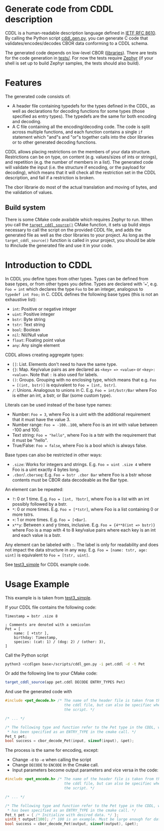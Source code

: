 Generate code from CDDL description
===================================

CDDL is a human-readable description language defined in [IETF RFC 8610](https://datatracker.ietf.org/doc/rfc8610/).
By calling the Python script [cddl_gen.py](scripts/cddl_gen.py), you can generate C code that validates/encodes/decodes CBOR data conforming to a CDDL schema.

The generated code depends on low-level CBOR ([libraries](include/src)).
There are tests for the code generation in [tests/](tests/).
For now the tests require [Zephyr](https://github.com/zephyrproject-rtos/zephyr) (if your shell is set up to build Zephyr samples, the tests should also build).

Features
========

The generated code consists of:
 - A header file containing typedefs for the types defined in the CDDL, as well as declarations for decoding functions for some types (those specified as entry types). The typedefs are the same for both encoding and decoding.
 - A C file containing all the encoding/decoding code.
   The code is split across multiple functions, and each function contains a single `if` statement which "and"s and "or"s together calls into the cbor libraries or to other generated decoding functions.

CDDL allows placing restrictions on the members of your data structure.
Restrictions can be on type, on content (e.g. values/sizes of ints or strings), and repetition (e.g. the number of members in a list).
The generated code will validate the input (i.e. the structure if encoding, or the payload for decoding), which means that it will check all the restriction set in the CDDL description, and fail if a restriction is broken.

The cbor librarie do most of the actual translation and moving of bytes, and the validation of values.

Build system
------------

There is some CMake code available which requires Zephyr to run.
When you call the [`target_cddl_source()`](cmake/extensions.cmake) CMake function, it sets up build steps necessary to call the script on the provided CDDL file, and adds the generated file as well as the cbor libraries to your project.
As long as the `target_cddl_source()` function is called in your project, you should be able to #include the generated file and use it in your code.

Introduction to CDDL
====================

In CDDL you define types from other types.
Types can be defined from base types, or from other types you define.
Types are declared with '`=`', e.g. `Foo = int` which declares the type `Foo` to be an integer, analogous to `typedef int Foo;` in C.
CDDL defines the following base types (this is not an exhaustive list):

 - `int`: Positive or negative integer
 - `uint`: Positive integer
 - `bstr`: Byte string
 - `tstr`: Text string
 - `bool`: Boolean
 - `nil`: Nil/Null value
 - `float`: Floating point value
 - `any`: Any single element

CDDL allows creating aggregate types:

 - `[]`: List. Elements don't need to have the same type.
 - `{}`: Map. Key/value pairs as are declared as `<key> => <value>` or `<key>: <value>`. Note that `:` is also used for labels.
 - `()`: Groups. Grouping with no enclosing type, which means that e.g. `Foo = [(int, bstr)]` is equivalent to `Foo = [int, bstr]`.
 - `/`: Unions. Analogous to unions in C. E.g. `Foo = int/bstr/Bar` where Foo is either an int, a bstr, or Bar (some custom type).

Literals can be used instead of the base type names:

 - Number: `Foo = 3`, where Foo is a uint with the additional requirement that it must have the value 3.
 - Number range: `Foo = -100..100`, where Foo is an int with value between -100 and 100.
 - Text string: `Foo = "hello"`, where Foo is a tstr with the requirement that it must be "hello".
 - True/False: `Foo = false`, where Foo is a bool which is always false.

Base types can also be restricted in other ways:

 - `.size`: Works for integers and strings. E.g. `Foo = uint .size 4` where Foo is a uint exactly 4 bytes long.
 - `.cbor`/`.cborseq`: E.g. `Foo = bstr .cbor Bar` where Foo is a bstr whose contents must be CBOR data decodeable as the Bar type.

An element can be repeated:

 - `?`: 0 or 1 time. E.g. `Foo = [int, ?bstr]`, where Foo is a list with an int possibly followed by a bstr.
 - `*`: 0 or more times. E.g. `Foo = [*tstr]`, where Foo is a list containing 0 or more tstrs.
 - `+`: 1 or more times. E.g. `Foo = [+Bar]`.
 - `x**y`: Between x and y times, inclusive. E.g. `Foo = {4**8(int => bstr)}` where Foo is a map with 4 to 8 key/value pairs where each key is an int and each value is a bstr.

Any element can be labeled with `:`.
The label is only for readability and does not impact the data structure in any way.
E.g. `Foo = [name: tstr, age: uint]` is equivalent to `Foo = [tstr, uint]`.

See [test3_simple](tests/cbor_decode/test3_simple/) for CDDL example code.

Usage Example
=============

This example is is taken from [test3_simple](tests/cbor_decode/test3_simple/).

If your CDDL file contains the following code:

```cddl
Timestamp = bstr .size 8

; Comments are denoted with a semicolon
Pet = [
    name: [ +tstr ],
    birthday: Timestamp,
    species: (cat: 1) / (dog: 2) / (other: 3),
]
```
Call the Python script

```sh
python3 <ccdlgen base>/scripts/cddl_gen.py -i pet.cddl -d -t Pet
```

Or add the following line to your CMake code:

```cmake
target_cddl_source(app pet.cddl DECODE ENTRY_TYPES Pet)
```

And use the generated code with

```c
#include <pet_decode.h> /* The name of the header file is taken from the name of
                           the cddl file, but can also be specifiec when calling
                           the script. */

/* ... */

/* The following type and function refer to the Pet type in the CDDL, which
 * has been specified as an ENTRY_TYPE in the cmake call. */
Pet_t pet;
bool success = cbor_decode_Pet(input, sizeof(input), &pet);
```

The process is the same for encoding, except:
 - Change `-d` to `-e` when calling the script
 - Change `DECODE` to `ENCODE` in the Cmake call.
 - Input parameters become output parameters and vice versa in the code:

```c
#include <pet_encode.h> /* The name of the header file is taken from the name of
                           the cddl file, but can also be specifiec when calling
                           the script. */

/* ... */

/* The following type and function refer to the Pet type in the CDDL, which
 * has been specified as an ENTRY_TYPE in the cmake call. */
Pet_t pet = { /* Initialize with desired data. */ };
uint8_t output[100]; /* 100 is an example. Must be large enough for data to fit. */
bool success = cbor_decode_Pet(output, sizeof(output), &pet);
```
